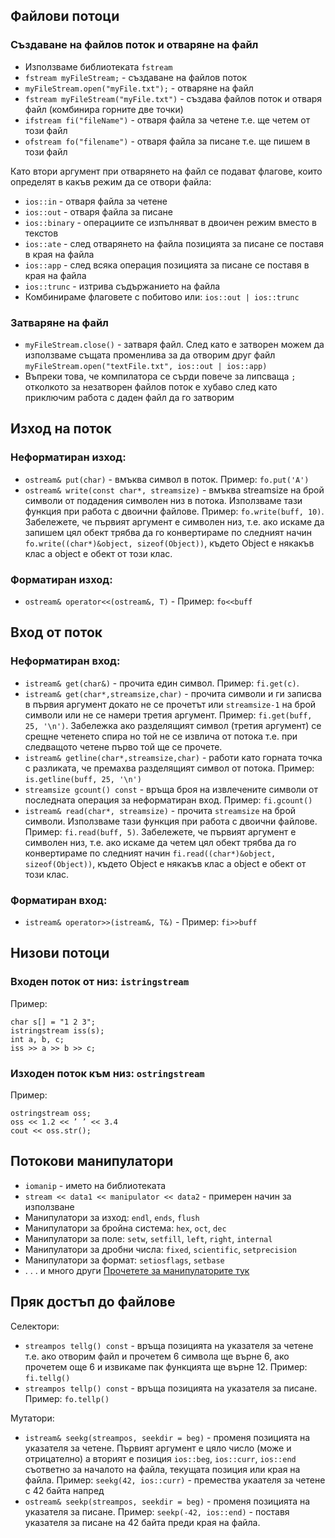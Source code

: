 ## Файлови потоци
### Създаване на файлов поток и отваряне на файл
* Използваме библиотеката `fstream`
* `fstream myFileStream;` - създаване на файлов поток
* `myFileStream.open("myFile.txt");` - отваряне на файл
* `fstream myFileStream("myFile.txt")` - създава файлов поток и отваря файл (комбинира горните две точки)
* `ifstream fi("fileName")` - отваря файла за четене т.е. ще четем от този файл
* `ofstream fo("filename")` - отваря файла за писане т.е. ще пишем в този файл

Като втори аргумент при отварянето на файл се подават флагове, които определят в какъв режим да се отвори файла:
* `ios::in` - отваря файла за четене
* `ios::out` - отваря файла за писане
* `ios::binary` - операциите се изпълняват в двоичен режим вместо в текстов
* `ios::ate` - след отварянето на файла позицията за писане се поставя в края на файла
* `ios::app` - след всяка операция позицията за писане се поставя в края на файла
* `ios::trunc` - изтрива съдържанието на файла
* Комбинираме флаговете с побитово или: `ios::out | ios::trunc`

### Затваряне на файл
* `myFileStream.close()` - затваря файл. След като е затворен можем да използваме същата променлива за да отворим друг файл `myFileStream.open("textFile.txt", ios::out | ios::app)`
* Въпреки това, че компилатора се сърди повече за липсваща `;` отколкото за незатворен файлов поток е хубаво след като приключим работа с даден файл да го затворим

## Изход на поток
### Неформатиран изход:
* `ostream& put(char)` - вмъква символ в поток. Пример: `fo.put('A')`
* `ostream& write(const char*, streamsize)` - вмъква streamsize на брой символи от подадения символен низ в потока. Използваме тази функция при работа с двоични файлове. Пример: `fo.write(buff, 10)`. Забележете, че първият аргумент е символен низ, т.е. ако искаме да запишем цял обект трябва да го конвертираме по следният начин `fo.write((char*)&object, sizeof(Object))`, където Object е някакъв клас а object е обект от този клас.
### Форматиран изход:
* `ostream& operator<<(ostream&, T)` - Пример: `fo<<buff`

## Вход от поток
### Неформатиран вход:
* `istream& get(char&)` - прочита един символ. Пример: `fi.get(c)`.
* `istream& get(char*,streamsize,char)` - прочита символи и ги записва в първия аргумент докато не се прочетът или `streamsize-1` на брой символи или не се намери третия аргумент. Пример: `fi.get(buff, 25, '\n')`. Забележка ако разделящият символ (третия аргумент) се срещне четенето спира но той не се извлича от потока т.е. при следващото четене първо той ще се прочете. 
* `istream& getline(char*,streamsize,char)` - работи като горната точка с разликата, че премахва разделящият символ от потока. Пример: `is.getline(buff, 25, '\n')`
* `streamsize gcount() const` - връща броя на извлечените символи от последната операция за неформатиран вход. Пример: `fi.gcount()`
* `istream& read(char*, streamsize)` - прочита `streamsize` на брой символи. Използваме тази функция при работа с двоични файлове. Пример: `fi.read(buff, 5)`. Забележете, че първият аргумент е символен низ, т.е. ако искаме да четем цял обект трябва да го конвертираме по следният начин `fi.read((char*)&object, sizeof(Object))`, където Object е някакъв клас а object е обект от този клас.
### Форматиран вход:
* `istream& operator>>(istream&, T&)` - Пример: `fi>>buff`

## Низови потоци
### Входен поток от низ: `istringstream`
Пример:
``` 
char s[] = "1 2 3";
istringstream iss(s);
int a, b, c;
iss >> a >> b >> c; 
```
### Изходен поток към низ: `ostringstream`
Пример:
```
ostringstream oss;
oss << 1.2 << ’ ’ << 3.4
cout << oss.str();
```

## Потокови манипулатори
* `iomanip` - името на библиотеката
* `stream << data1 << manipulator << data2` - примерен начин за използване
* Манипулатори за изход: `endl`, `ends`, `flush`
* Манипулатори за бройна система: `hex`, `oct`, `dec`
* Манипулатори за поле: `setw`, `setfill`, `left`, `right`, `internal`
* Манипулатори за дробни числа: `fixed`, `scientific`, `setprecision`
* Манипулатори за формат: `setiosflags`, `setbase`
* . . . и много други
[Прочетете за манипулаторите тук](http://www.cplusplus.com/reference/iomanip/)

## Пряк достъп до файлове
Селектори:
* `streampos tellg() const` - връща позицията на указателя за четене т.е. ако отворим файл и прочетем 6 символа ще върне 6, ако прочетем още 6 и извикаме пак функцията ще върне 12. Пример: `fi.tellg()`
* `streampos tellp() const` - връща позицията на указателя за писане. Пример: `fo.tellp()`

Мутатори:
* `istream& seekg(streampos, seekdir = beg)` - променя позицията на указателя за четене. Първият аргумент е цяло число (може и отрицателно) а вторият е позиция `ios::beg`, `ios::curr`, `ios::end` съответно за началото на файла, текущата позиция или края на файла. Пример: `seekg(42, ios::curr)` - премества укаателя за четене с 42 байта напред
* `ostream& seekp(streampos, seekdir = beg)` - променя позицията на указателя за писане. Пример: `seekp(-42, ios::end)` - поставя указателя за писане на 42 байта преди края на файла.
